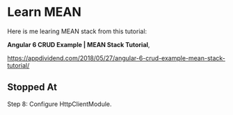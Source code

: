 # Learn MEAN
Here is me learing MEAN stack from this tutorial:

**Angular 6 CRUD Example | MEAN Stack Tutorial**,

https://appdividend.com/2018/05/27/angular-6-crud-example-mean-stack-tutorial/

## Stopped At
Step 8: Configure HttpClientModule.
